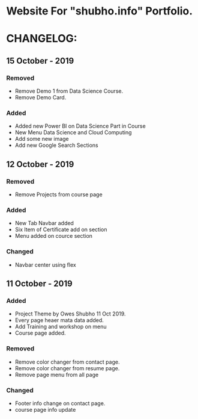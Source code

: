 # Website For "shubho.info" Portfolio.

# CHANGELOG:

## 15 October - 2019
### Removed 
- Remove Demo 1 from Data Science Course.
- Remove Demo Card.

### Added 
- Added new Power BI on Data Science Part in Course
- New Menu Data Science and Cloud Computing
- Add some new image
- Add new Google Search Sections

## 12 October - 2019
### Removed 
- Remove Projects from course page

### Added 
- New Tab Navbar added
- Six Item of Certificate add on section
- Menu added on cource section

### Changed
- Navbar center using flex

## 11 October - 2019
### Added
- Project Theme by Owes Shubho 11 Oct 2019.
- Every page heaer mata data added.
- Add Training and workshop on menu
- Course page added.

### Removed
- Remove color changer from contact page.
- Remove color changer from resume page.
- Remove page menu from all page

### Changed
- Footer info change on contact page.
- course page info update
